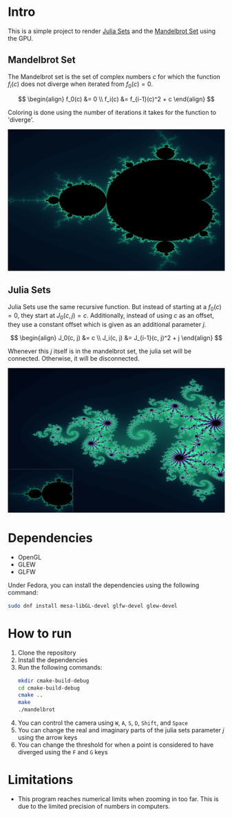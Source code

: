 # Intro
This is a simple project to render [Julia Sets](https://en.wikipedia.org/wiki/Julia_set) and the [Mandelbrot Set](https://en.wikipedia.org/wiki/Mandelbrot_set) using the GPU.
## Mandelbrot Set
The Mandelbrot set is the set of complex numbers $c$ for which the function $f_i(c)$ does not diverge when iterated from $f_0(c) = 0$.

$$
\begin{align}
f_0(c) &= 0 \\
f_i(c) &= f_{i-1}(c)^2 + c
\end{align}
$$

Coloring is done using the number of iterations it takes for the function to 'diverge'.

![images/image_for_readme.png](images/image_for_readme.png)

## Julia Sets
Julia Sets use the same recursive function. But instead of starting at a $f_0(c) = 0$, they start at $J_0(c, j) = c$.
Additionally, instead of using $c$ as an offset, they use a constant offset which is given as an additional parameter $j$.

$$
\begin{align}
J_0(c, j) &= c \\
J_i(c, j) &= J_{i-1}(c, j)^2 + j
\end{align}
$$

Whenever this $j$ itself is in the mandelbrot set, the julia set will be connected. Otherwise, it will be disconnected.

![images/image_for_readme2.png](images/image_for_readme2.png)

# Dependencies
- OpenGL
- GLEW
- GLFW

Under Fedora, you can install the dependencies using the following command:
```bash
sudo dnf install mesa-libGL-devel glfw-devel glew-devel
```

# How to run
1. Clone the repository
2. Install the dependencies
3. Run the following commands:
    ```bash
    mkdir cmake-build-debug
    cd cmake-build-debug
    cmake ..
    make
    ./mandelbrot
    ```
4. You can control the camera using `W`, `A`, `S`, `D`, `Shift`, and `Space`
5. You can change the real and imaginary parts of the julia sets parameter $j$ using the arrow keys
6. You can change the threshold for when a point is considered to have diverged using the `F` and `G` keys

# Limitations
- This program reaches numerical limits when zooming in too far. This is due to the limited precision of numbers in computers.